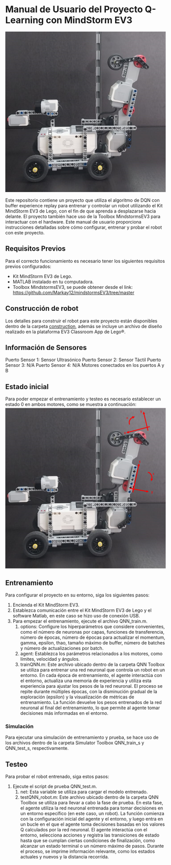 # Manual de Usuario del Proyecto Q-Learning con MindStorm EV3

![Robot](Result/robot.png)

Este repositorio contiene un proyecto que utiliza el algoritmo de DQN con buffer experience replay para entrenar y controlar un robot utilizando el Kit MindStorm EV3 de Lego, con el fin de que aprenda a desplazarse hacia delante. El proyecto también hace uso de la Toolbox MindstormsEV3 para interactuar con el hardware. Este manual de usuario proporciona instrucciones detalladas sobre cómo configurar, entrenar y probar el robot con este proyecto.

## Requisitos Previos

Para el correcto funcionamiento es necesario tener los siguientes requisitos previos configurados:

- Kit MindStorm EV3 de Lego.
- MATLAB instalado en tu computadora.
- Toolbox MindstormsEV3, se puede obtener desde el link: https://github.com/Markay12/mindstormsEV3/tree/master

## Construcción de robot

Los detalles para construir el robot para este proyecto están disponibles dentro de la carpeta [construction](./Construction/robotproximationdistance.pdf), además se incluye un archivo de diseño realizado en la plataforma EV3 Classroom App de Lego®.

## Información de Sensores

Puerto Sensor 1: Sensor Ultrasónico
Puerto Sensor 2: Sensor Táctil
Puerto Sensor 3: N/A
Puerto Sensor 4: N/A
Motores conectados en los puertos A y B

## Estado inicial

Para poder empezar el entrenamiento y testeo es necesario establecer un estado 0 en ambos motores, como se muestra a continuación:
![stateInitial](Result/stateInitial.png)

## Entrenamiento

Para configurar el proyecto en su entorno, siga los siguientes pasos:
1. Encienda el Kit MindStorm EV3.
2. Establezca comunicación entre el Kit MindStorm EV3 de Lego y el software Matlab, en este caso se hizo uso de conexión USB.
3. Para empezar el entrenamiento, ejecute el archivo QNN_train.m.
   1. options: Configure los hiperparámetros que considere convenientes, como el número de neuronas por capas, funciones de transferencia, número de épocas, número de épocas para actualizar el momentum, gamma, epsilon, thao, tamaño máximo de buffer, número de batches y número de actualizaciones por batch.
   2. agent: Establezca los parámetros relacionados a los motores, como límites, velocidad y ángulos.
   3. trainQNN.m: Este archivo ubicado dentro de la carpeta QNN Toolbox se utiliza para entrenar una red neuronal que controla un robot en un entorno. En cada época de entrenamiento, el agente interactúa con el entorno, actualiza una memoria de experiencia y utiliza esta experiencia para ajustar los pesos de la red neuronal. El proceso se repite durante múltiples épocas, con la disminución gradual de la exploración (epsilon) y la visualización de métricas de entrenamiento. La función devuelve los pesos entrenados de la red neuronal al final del entrenamiento, lo que permite al agente tomar decisiones más informadas en el entorno.

### Simulación

Para ejecutar una simulación de entrenamiento y prueba, se hace uso de los archivos dentro de la carpeta Simulator Toolbox QNN_train_s y QNN_test_s, respectivamente.

## Testeo

Para probar el robot entrenado, siga estos pasos:
1. Ejecute el script de prueba QNN_test.m.
   1. net: Esta variable se utiliza para cargar el modelo entrenado.
   2. testQNN_robot.m: Este archivo ubicado dentro de la carpeta QNN Toolbox se utiliza para llevar a cabo la fase de prueba. En esta fase, el agente utiliza la red neuronal entrenada para tomar decisiones en un entorno específico (en este caso, un robot). La función comienza con la configuración inicial del agente y el entorno, y luego entra en un bucle en el que el agente toma decisiones basadas en los valores Q calculados por la red neuronal. El agente interactúa con el entorno, selecciona acciones y registra las transiciones de estado hasta que se cumplan ciertas condiciones de finalización, como alcanzar un estado terminal o un número máximo de pasos. Durante el proceso, se imprime información relevante, como los estados actuales y nuevos y la distancia recorrida.